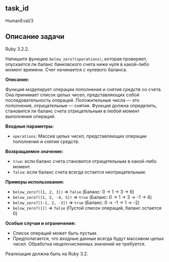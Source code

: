 ## task_id
HumanEval/3

## Описание задачи
Ruby 3.2.2.

Напишите функцию `below_zero?(operations)`, которая проверяет, опускается ли баланс банковского счета ниже нуля в какой-либо момент времени.  Счет начинается с нулевого баланса.

**Описание:**

Функция моделирует операции пополнения и снятия средств со счета. Она принимает список целых чисел, представляющих собой последовательность операций. Положительные числа — это пополнения, отрицательные — снятия. Функция должна определить, становится ли баланс счета отрицательным в любой момент выполнения операций.

**Входные параметры:**

* `operations`: Массив целых чисел, представляющих операции пополнения и снятия средств.

**Возвращаемое значение:**

* `true`: если баланс счета становится отрицательным в какой-либо момент.
* `false`: если баланс счета всегда остается неотрицательным.


**Примеры использования:**

* `below_zero?([1, 2, 3])`  => `false` (Баланс: 0 -> 1 -> 3 -> 6)
* `below_zero?([1, 2, -4, 5])` => `true` (Баланс: 0 -> 1 -> 3 -> -1 -> 4)
* `below_zero?([-1, 2, -3])` => `true` (Баланс: 0 -> -1 -> 1 -> -2)
* `below_zero?([])` => `false` (Пустой список операций, баланс остается 0)


**Особые случаи и ограничения:**

* Список операций может быть пустым.
* Предполагается, что входные данные всегда будут массивом целых чисел.  Обработка нецелочисленных значений не требуется.


Реализация должна быть на Ruby 3.2.

